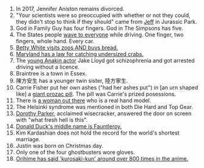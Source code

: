 1. In 2017, Jennifer Aniston remains divorced.
1. "Your scientists were so preoccupied with whether or not they could, they didn't stop to think if they should" came from [Jeff](https://www.youtube.com/watch?v=4PLvdmifDSk&app=desktop) in Jurassic Park.
1. God in Family Guy has four fingers. God in The Simpsons has five.
1. The States people [wave to everyone](https://www.youtube.com/watch?v=rJ0qBTbIkOI) while driving. One finger, two fingers, whole hand. Every car.
1. [Betty White visits zoos AND buys bread.](http://mentalfloss.com/article/61054/15-things-you-didnt-know-about-betty-white)
1. [Maryland has a law for catching undersized crabs.](http://www.baltimoresun.com/news/maryland/bs-md-undersized-crabs-20160713-story.html)
1. The [young Anakin actor](https://en.wikipedia.org/wiki/Jake_Lloyd) Jake Lloyd got schizophrenia and got arrested driving without a licence.
1. Braintree is a town in Essex.
1. 陳方安生 has a younger twin sister, 陸方寧生.
1. Carrie Fisher put her own ashes ("had her ashes put") in [an urn shaped like] a [giant prozac pill](http://www.tri-cityherald.com/news/nation-world/national/article125081249.html). The pill was Carrie's prized posessions.
1. There is [a woman out there](https://youtu.be/1hN89U_XD9E) who is a real hand model.
1. The Helsinki syndrome was mentioned in both Die Hard and Top Gear.
1. [Dorothy Parker](https://en.wikipedia.org/wiki/Dorothy_Parker), acclaimed wisecracker, answered the door on screen with "what fresh hell is this".
1. [Donald Duck's middle name is Fauntleroy.](https://www.reddit.com/r/AskReddit/comments/56v9tr/whats_the_most_interesting_useless_fact_you_know/d8mmk14)
1. Kim Kardashian does not hold the record for the world's shortest marriage.
1. Justin was born on Christmas day.
1. Only one of the four ghostbusters wore gloves.
1. [Orihime has said 'kurosaki-kun' around over 800 times in the anime.](https://www.reddit.com/r/bleach/comments/4xyi02/fun_facts/)
